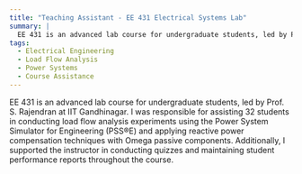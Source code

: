 ```yaml
---
title: "Teaching Assistant - EE 431 Electrical Systems Lab"
summary: |
  EE 431 is an advanced lab course for undergraduate students, led by Prof. S. Rajendran at IIT Gandhinagar. I was responsible for assisting 32 students in conducting load flow analysis experiments using the Power System Simulator for Engineering (PSS®E) and applying reactive power compensation techniques with Omega passive components. Additionally, I supported the instructor in conducting quizzes and maintaining student performance reports throughout the course.
tags:
  - Electrical Engineering
  - Load Flow Analysis
  - Power Systems
  - Course Assistance
---
```

EE 431 is an advanced lab course for undergraduate students, led by Prof. S. Rajendran at IIT Gandhinagar. I was responsible for assisting 32 students in conducting load flow analysis experiments using the Power System Simulator for Engineering (PSS®E) and applying reactive power compensation techniques with Omega passive components. Additionally, I supported the instructor in conducting quizzes and maintaining student performance reports throughout the course.

